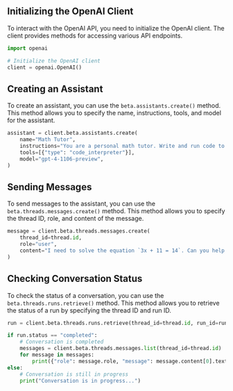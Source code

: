 
## Initializing the OpenAI Client
To interact with the OpenAI API, you need to initialize the OpenAI client. The client provides methods for accessing various API endpoints.

```python
import openai

# Initialize the OpenAI client
client = openai.OpenAI()
```

## Creating an Assistant
To create an assistant, you can use the `beta.assistants.create()` method. This method allows you to specify the name, instructions, tools, and model for the assistant.

```python
assistant = client.beta.assistants.create(
    name="Math Tutor",
    instructions="You are a personal math tutor. Write and run code to answer math questions.",
    tools=[{"type": "code_interpreter"}],
    model="gpt-4-1106-preview",
)
```

## Sending Messages
To send messages to the assistant, you can use the `beta.threads.messages.create()` method. This method allows you to specify the thread ID, role, and content of the message.

```python
message = client.beta.threads.messages.create(
    thread_id=thread.id,
    role="user",
    content="I need to solve the equation `3x + 11 = 14`. Can you help me?",
)
```

## Checking Conversation Status
To check the status of a conversation, you can use the `beta.threads.runs.retrieve()` method. This method allows you to retrieve the status of a run by specifying the thread ID and run ID.

```python
run = client.beta.threads.runs.retrieve(thread_id=thread.id, run_id=run.id)

if run.status == "completed":
    # Conversation is completed
    messages = client.beta.threads.messages.list(thread_id=thread.id)
    for message in messages:
        print({"role": message.role, "message": message.content[0].text.value})
else:
    # Conversation is still in progress
    print("Conversation is in progress...")
